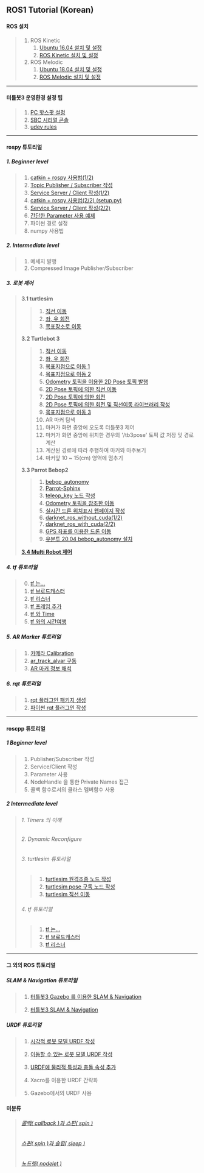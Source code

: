 ## ROS1 Tutorial (Korean)

#### ROS 설치


>1. ROS Kinetic
>     1. [Ubuntu 16.04 설치 및 설정](./ros1_tutorial/ubuntu/install_ubuntu_1604_lts.md) 
>     2. [ROS Kinetic 설치 및 설정](./ros1_tutorial/install_n_config/install_ROS_Kinetic.md) 
>2. ROS Melodic
>     1. [Ubuntu 18.04 설치 및 설정](./ros1_tutorial/ubuntu/install_ubuntu_1804_lts.md) 
>     2. [ROS Melodic 설치 및 설정](./ros1_tutorial/install_n_config/install_ROS_Melodic.md) 

---


#### 터틀봇3  운영환경 설정 팁


>  1. [PC 핫스팟 설정](./ros1_tutorial/turtlebot3/tb3_1_set_hotspot_on_1804.md) 
>  2. [SBC 시리얼 콘솔](./ros1_tutorial/turtlebot3/tb3_2_RPi_serial_console.md)  
>  3. [udev rules](./ros1_tutorial/turtlebot3/tb3_3_RPi_udev_rules.md)

---


####  rospy 튜토리얼

##### 1. Beginner level

>1. [catkin + rospy 사용법(1/2)](./ros1_tutorial/rospy/rospy_1_How2UsePythonWithCatkin_1.md) 
>2. [Topic Publisher / Subscriber 작성](./ros1_tutorial/rospy/rospy_2_WritingSimplePubSub.md) 
>3. [Service Server / Client 작성(1/2)](./ros1_tutorial/rospy/rospy_3_WritingServiceServerClient1.md) 
>4. [catkin + rospy 사용법(2/2) (setup.py)](./ros1_tutorial/rospy/rospy_4_How2UsePythonWithCatkin_2.md) 
>5. [Service Server / Client 작성(2/2)](./ros1_tutorial/rospy/rospy_5_WritingServiceServerClient2.md) 
>6. [간단한 Parameter 사용 예제](./ros1_tutorial/rospy/rospy_6_How2UseParameter.md) 
>7. 파이썬 경로 설정 
>8. numpy 사용법

##### 2. Intermediate level
>1. 메세지 발행
>2. Compressed Image Publisher/Subscriber

##### 3. 로봇 제어
>**3.1 turtlesim**
>
>>1. [직선 이동](./ros1_tutorial/rospy/mv_tutle_1_MoveInStraightLine.md) 
>>2. [좌, 우 회전](./ros1_tutorial/rospy/mv_tutle_2_RotateLeftRight.md) 
>>3. [목표장소로 이동](./ros1_tutorial/rospy/mv_tutle_3_Go2Goal.md) 
>
>**3.2 Turtlebot 3**
>
>>1. [직선 이동](./ros1_tutorial/rospy/turtlebot3/tb3_1_Move_in_Straight_Line.md) 
>>2. [좌, 우 회전](./ros1_tutorial/rospy/turtlebot3/tb3_2_Rotate_Left_n_Right.md) 
>>3. [목표지점으로 이동 1](./ros1_tutorial/rospy/turtlebot3/tb3_3_Go2Goal.md) 
>>4. [목표지점으로 이동 2](./ros1_tutorial/rospy/turtlebot3/tb3_4_GoToGoal.md) 
>>5. [Odometry 토픽을 이용한 2D Pose 토픽 발행](./ros1_tutorial/rospy/turtlebot3/tb3_5_Sub_Odom_Pub_Pose2D.md)
>>6. [2D Pose 토픽에 의한 직선 이동](./ros1_tutorial/rospy/turtlebot3/tb3_6_Straight_by_Pose2D.md)
>>7. [2D Pose 토픽에 의한 회전](./ros1_tutorial/rospy/turtlebot3/tb3_7_Rotate_by_Pose2D.md)
>>8. [2D Pose 토픽에 의한 회전 및 직선이동 라이브러리 작성](./ros1_tutorial/rospy/turtlebot3/tb3_8_Rotate_n_Straight_Library.md)
>>9. [목표지점으로 이동 3](./ros1_tutorial/rospy/turtlebot3/tb3_9_move2xy.md)
>>10. AR 마커 탐색
>>11. 마커가 화면 중앙에 오도록 터틀봇3 제어 
>>12. 마커가 화면 중앙에 위치한 경우의 '/tb3pose' 토픽 값 저장 및 경로 계산
>>13. 계산된 경로에 따라 주행하여 마커와 마주보기
>>14. 마커앞 10 ~ 15(cm) 영역에 멈추기
>
>**3.3 Parrot Bebop2**
>
>>1. [bebop_autonomy](./ros1_tutorial/rospy/bebop2/bb2_1_bebop_autonomy.md) 
>>2. [Parrot-Sphinx](./ros1_tutorial/rospy/bebop2/bb2_2_parrot_sphinx.md) 
>>3. [teleop_key 노드 작성](./ros1_tutorial/rospy/bebop2/bb2_3_teleop_key.md)
>>4. [Odometry 토픽을 참조한 이동](./ros1_tutorial/rospy/bebop2/bb2_4_move_by_odom.md)
>>5. [실시간 드론 위치표시 웹페이지 작성](./ros1_tutorial/rospy/bebop2/bb2_5_mark_bebop2_on_web.md) 
>>6. [darknet_ros_without_cuda(1/2)](./ros1_tutorial/darknetROS/darknet_ros_1_install_n_example.md)
>>7. [darknet_ros_with_cuda(2/2)](./ros1_tutorial/darknetROS/darknet_ros_2_using_cuda.md)
>>8. [GPS 좌표를 이용한 드론 이동](./ros1_tutorial/rospy/bebop2/bb2_6_move_by_gps.md) 
>>9. [우분투 20.04 bebop_autonomy 설치](./ros1_tutorial/rospy/bebop2/bb2_1_bebop_autonomy_noetic.md) 
>
>**[3.4 Multi Robot 제어](./ros1_tutorial/multimaster_fkie/multimaster_fkie.md)**

##### 4. tf 튜토리얼
>0. [tf 는...](./ros1_tutorial/rospy/tf_0_Instroduction.md)
>1. [tf 브로드캐스터](./ros1_tutorial/rospy/tf_1_broadcaster.md)
>2. [tf 리스너](./ros1_tutorial/rospy/tf_2_listener.md)
>3. [tf 프레임 추가](./ros1_tutorial/rospy/tf_3_adding_frame.md)
>4. [tf 와 Time](./ros1_tutorial/rospy/tf_4_tf_n_time.md)
>5. [tf 와의 시간여행](./ros1_tutorial/rospy/tf_3_adding_frame.md)

##### 5. AR Marker 튜토리얼
>1. [카메라 Calibration](./ros1_tutorial/camera_calibration/how_to_calibrate_monocular_camera.md)
>2. [ar_track_alvar 구동](./ros1_tutorial/rospy/ar_1_ar_track_alvar.md)
>3. [ AR 마커 정보 해석](./ros1_tutorial/rospy/ar_2_analysis_marker.md)

##### 6. rqt 튜토리얼
>1. [rqt 플러그인 패키지 생성](./ros1_tutorial/rospy/rqt_1_create_rqt_plugin_pkg.md)
>2. [파이썬 rqt 플러그인 작성](./ros1_tutorial/rospy/rqt_2_writing_python_plugin.md)

---

#### roscpp 튜토리얼

##### 1 Beginner level
>1. Publisher/Subscriber 작성
>2. Service/Client 작성
>3. Parameter 사용
>4. NodeHandle 을 통한 Private Names 접근
>5. 콜백 함수로서의 클라스 멤버함수 사용

##### 2 Intermediate level
>###### 1. Timers 의 이해
>
>###### 2. Dynamic Reconfigure
>
>###### 3. turtlesim 튜토리얼
>
>>1. [turtlesim 원격조종 노드 작성](./ros1_tutorial/roscpp/ts1_teleop_turtlesim.md)
>>2. [turtlesim pose 구독 노드 작성](./ros1_tutorial/roscpp/ts2_sub_turtlesim_pose.md)
>>3. [turtlesim 직선 이동](./ros1_tutorial/roscpp/ts3_straight_move_turtlesim.md)
>
>###### 4. tf 튜토리얼
>
>>1. [tf 는... ](./ros1_tutorial/roscpp/tf_1_Instroduction.md)
>>2. [tf 브로드캐스터](./ros1_tutorial/roscpp/tf_2_broadcaster.md)
>>3. [tf 리스너](./ros1_tutorial/roscpp/tf_3_listener.md)

---

#### 그 외의 ROS 튜토리얼
##### SLAM & Navigation 튜토리얼

>1. [터틀봇3 Gazebo 를 이용한 SLAM & Navigation](./ros1_tutorial/slam_n_nav/)
>
>2. [터틀봇3 SLAM & Navigation](./ros1_tutorial/slam_n_nav/)

##### URDF 튜토리얼

>1. [시각적 로봇 모델 URDF 작성](./ros1_tutorial/urdf/urdf_1_building_visual_robot_model.md)
>
>2. [이동할 수 있는 로봇 모델 URDF 작성](./ros1_tutorial/urdf/urdf_2_building_movable_robot_model.md)
>
>3. [URDF에 물리적 특성과 충돌 속성 추가](./ros1_tutorial/urdf/urdf_3_adding_physical_n_collision.md)
>
>4. Xacro를 이용한 URDF 간략화
>
>5. Gazebo에서의 URDF 사용

   

#### 미분류

>###### [콜백( callback )과 스핀( spin )](./ros1_tutorial/roscpp/callback_n_spin.md)
>
>###### [스핀( spin )과 슬립( sleep )](./ros1_tutorial/roscpp/spin_n_sleep.md)
>
>###### [노드렛( nodelet )](./ros1_tutorial/roscpp/nodelet.md)